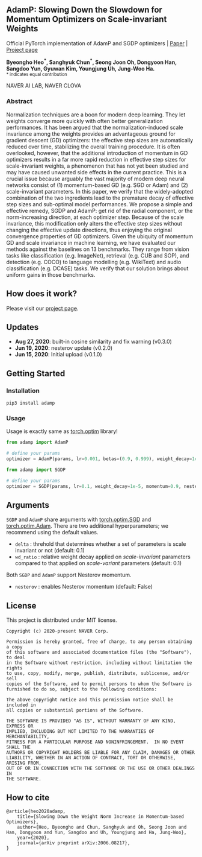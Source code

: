 ## AdamP: Slowing Down the Slowdown for Momentum Optimizers on Scale-invariant Weights

Official PyTorch implementation of AdamP and SGDP optimizers | [Paper](https://arxiv.org/abs/2006.08217) | [Project page](https://clovaai.github.io/AdamP/)

**Byeongho Heo<sup>\*</sup>, Sanghyuk Chun<sup>\*</sup>, Seong Joon Oh, Dongyoon Han, Sangdoo Yun, Gyuwan Kim, Youngjung Uh, Jung-Woo Ha.** <br>
<sub>\* indicates equal contribution</sub>

NAVER AI LAB, NAVER CLOVA

### Abstract

Normalization techniques are a boon for modern deep learning. They let weights converge more quickly with often better generalization performances. It has been argued that the normalization-induced scale invariance among the weights provides an advantageous ground for gradient descent (GD) optimizers: the effective step sizes are automatically reduced over time, stabilizing the overall training procedure. It is often overlooked, however, that the additional introduction of momentum in GD optimizers results in a far more rapid reduction in effective step sizes for scale-invariant weights, a phenomenon that has not yet been studied and may have caused unwanted side effects in the current practice. This is a crucial issue because arguably the vast majority of modern deep neural networks consist of (1) momentum-based GD (e.g. SGD or Adam) and (2) scale-invariant parameters. In this paper, we verify that the widely-adopted combination of the two ingredients lead to the premature decay of effective step sizes and sub-optimal model performances. We propose a simple and effective remedy, SGDP and AdamP: get rid of the radial component, or the norm-increasing direction, at each optimizer step. Because of the scale invariance, this modification only alters the effective step sizes without changing the effective update directions, thus enjoying the original convergence properties of GD optimizers. Given the ubiquity of momentum GD and scale invariance in machine learning, we have evaluated our methods against the baselines on 13 benchmarks. They range from vision tasks like classification (e.g. ImageNet), retrieval (e.g. CUB and SOP), and detection (e.g. COCO) to language modelling (e.g. WikiText) and audio classification (e.g. DCASE) tasks. We verify that our solution brings about uniform gains in those benchmarks.

## How does it work?

Please visit our [project page](https://clovaai.github.io/AdamP/).

## Updates

- **Aug 27, 2020**: built-in cosine similarity and fix warning (v0.3.0)
- **Jun 19, 2020**: nesterov update (v0.2.0)
- **Jun 15, 2020**: Initial upload (v0.1.0)

## Getting Started

### Installation

```
pip3 install adamp
```

### Usage

Usage is exactly same as [torch.optim](https://pytorch.org/docs/stable/optim.html) library!

```python
from adamp import AdamP

# define your params
optimizer = AdamP(params, lr=0.001, betas=(0.9, 0.999), weight_decay=1e-2)
```

```python
from adamp import SGDP

# define your params
optimizer = SGDP(params, lr=0.1, weight_decay=1e-5, momentum=0.9, nesterov=True)
```

## Arguments
`SGDP` and `AdamP` share arguments with [torch.optim.SGD](https://pytorch.org/docs/stable/optim.html#torch.optim.SGD) and [torch.optim.Adam](https://pytorch.org/docs/stable/optim.html#torch.optim.Adam).
There are two additional hyperparameters; we recommend using the default values.
- `delta` : threhold that determines whether a set of parameters is scale invariant or not (default: 0.1)
- `wd_ratio` : relative weight decay applied on _scale-invariant_ parameters compared to that applied on _scale-variant_ parameters (default: 0.1)

Both `SGDP` and `AdamP` support Nesterov momentum.
- `nesterov` : enables Nesterov momentum (default: False)

## License

This project is distributed under MIT license.

```
Copyright (c) 2020-present NAVER Corp.

Permission is hereby granted, free of charge, to any person obtaining a copy
of this software and associated documentation files (the "Software"), to deal
in the Software without restriction, including without limitation the rights
to use, copy, modify, merge, publish, distribute, sublicense, and/or sell
copies of the Software, and to permit persons to whom the Software is
furnished to do so, subject to the following conditions:

The above copyright notice and this permission notice shall be included in
all copies or substantial portions of the Software.

THE SOFTWARE IS PROVIDED "AS IS", WITHOUT WARRANTY OF ANY KIND, EXPRESS OR
IMPLIED, INCLUDING BUT NOT LIMITED TO THE WARRANTIES OF MERCHANTABILITY,
FITNESS FOR A PARTICULAR PURPOSE AND NONINFRINGEMENT.  IN NO EVENT SHALL THE
AUTHORS OR COPYRIGHT HOLDERS BE LIABLE FOR ANY CLAIM, DAMAGES OR OTHER
LIABILITY, WHETHER IN AN ACTION OF CONTRACT, TORT OR OTHERWISE, ARISING FROM,
OUT OF OR IN CONNECTION WITH THE SOFTWARE OR THE USE OR OTHER DEALINGS IN
THE SOFTWARE.
```

## How to cite

```
@article{heo2020adamp,
    title={Slowing Down the Weight Norm Increase in Momentum-based Optimizers},
    author={Heo, Byeongho and Chun, Sanghyuk and Oh, Seong Joon and Han, Dongyoon and Yun, Sangdoo and Uh, Youngjung and Ha, Jung-Woo},
    year={2020},
    journal={arXiv preprint arXiv:2006.08217},
}
```
